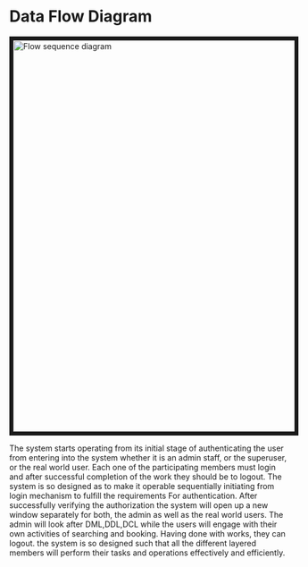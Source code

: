 # Data Flow Diagram

<img width="650" height="700" src="/images/flow-sequensce.png" alt="Flow sequence diagram" border= "7" style= "display: block; margin-left: auto; margin-right: auto; ">

The system starts operating from its
initial stage of authenticating the user from entering into the system whether it is an admin staff,
or the superuser, or the real world user. Each one of the participating members must login and
after successful completion of the work they should be to logout.
The system is so designed as to make it operable sequentially initiating from login mechanism to
fulfill the requirements For authentication. After successfully verifying the authorization the system
will open up a new window separately for both, the admin as well as the real world users. The admin
will look after DML,DDL,DCL while the users will engage with their own activities of searching
and booking. Having done with works, they can logout. the system is so designed such that all the
different layered members will perform their tasks and operations effectively and efficiently.
